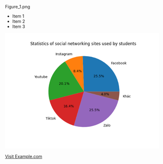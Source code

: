 
<!DOCTYPE html>
<html>
<head>
  <title> Statistics of social networking sites used by students</title>
Figure_1.png
  <ul>
    <li>Item 1</li>
    <li>Item 2</li>
    <li>Item 3</li>
  </ul>
  
  <img src="Figure_1.png" alt="Description of the image">
  
  <a href="https://www.example.com">Visit Example.com</a>
</body>
</html>
